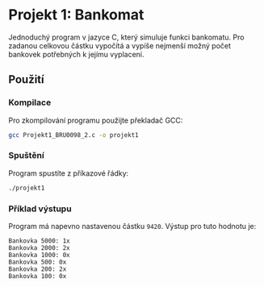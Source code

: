 # Projekt 1: Bankomat

Jednoduchý program v jazyce C, který simuluje funkci bankomatu. Pro zadanou celkovou částku vypočítá a vypíše nejmenší možný počet bankovek potřebných k jejímu vyplacení.

## Použití

### Kompilace
Pro zkompilování programu použijte překladač GCC:
```sh
gcc Projekt1_BRU0098_2.c -o projekt1
```

### Spuštění
Program spustíte z příkazové řádky:
```sh
./projekt1
```

### Příklad výstupu
Program má napevno nastavenou částku `9420`. Výstup pro tuto hodnotu je:
```
Bankovka 5000: 1x
Bankovka 2000: 2x
Bankovka 1000: 0x
Bankovka 500: 0x
Bankovka 200: 2x
Bankovka 100: 0x
```
